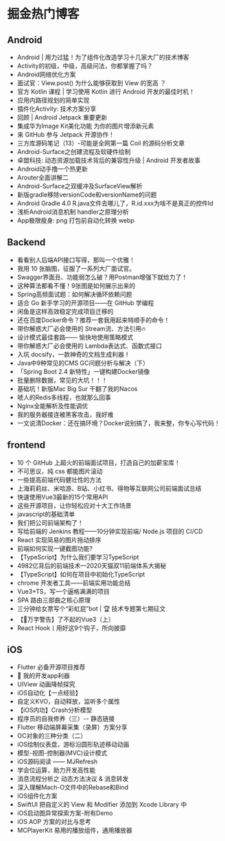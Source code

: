 # 掘金热门博客
## Android
* Android | 用力过猛！为了组件化改造学习十几家大厂的技术博客
* Activity的初级，中级，高级问法，你都掌握了吗？
* Android网络优化方案
* 面试官：View.post() 为什么能够获取到 View 的宽高 ？
* 官方 Kotlin 课程 | 学习使用 Kotlin 进行 Android 开发的最佳时机！
* 应用内路径规划的简单实现
* 插件化Activity: 技术方案分享
* 回顾 | Android Jetpack 重要更新
* 集成华为Image Kit美化功能 为你的图片增添新元素
* 来 GitHub 参与 Jetpack 开源协作！
* 三方库源码笔记（13）-可能是全网第一篇 Coil 的源码分析文章
* Android-Surface之创建流程及软硬件绘制
* 卓盟科技: 动态资源加载技术背后的兼容性升级 | Android 开发者故事
* Android动手撸一个热更新
* Arouter全面讲解二
* Android-Surface之双缓冲及SurfaceView解析
* 新版gradle移除versionCode和versionName的问题
* Android Gradle 4.0 R.java文件去哪儿了，R.id.xxx为啥不是真正的控件Id
* 浅析Android消息机制 handler之原理分析
* App极限瘦身: png 打包前自动化转换 webp

## Backend
* 看看别人后端API接口写得，那叫一个优雅！
* 我用 10 张脑图，征服了一系列大厂面试官。
* Swagger界面丑、功能弱怎么破？用Postman增强下就给力了！
* 这种算法都看不懂！9张图是如何展示出来的
* Spring高频面试题：如何解决循环依赖问题
* 适合 Go 新手学习的开源项目——在 GitHub 学编程
* 闲鱼是这样高效稳定完成项目迁移的
* 还在百度Docker命令？推荐一套我用起来特顺手的命令！
* 带你解惑大厂必会使用的 Stream流、方法引用🔥
* 设计模式最佳套路—— 愉快地使用策略模式
* 带你解惑大厂必会使用的 Lambda表达式、函数式接口
* 入坑 docsify，一款神奇的文档生成利器！
* Java中9种常见的CMS GC问题分析与解决（下）
* 「Spring Boot 2.4 新特性」一键构建Docker镜像
* 批量删除数据，常见的大坑！！！
* 基础坑！新版Mac Big Sur 干翻了我的Nacos
* 唬人的Redis多线程，也就那么回事
* Nginx全能解析及性能调优
* 我的服务器接连被黑客攻击，我好难
* 一文说清Docker：还在搞环境？Docker说别搞了，我来整，你专心写代码！

## frontend
* 10 个 GitHub 上超火的前端面试项目，打造自己的加薪宝库！
* 不可思议，纯 css 都能图片滚动
* 一些提高前端代码健壮性的方法
* 上海莉莉丝、米哈游、B站、小红书、得物等互联网公司前端面试总结
* 快速使用Vue3最新的15个常用API
* 这些开源项目，让你轻松应对十大工作场景
* javascript的基础清单
* 我们把公司前端架构了！
* 写给前端的 Jenkins 教程——10分钟实现前端/ Node.js 项目的 CI/CD
* React 实现简易的图片拖动排序
* 前端如何实现一键截图功能?
* 【TypeScript】为什么我们要学习TypeScript
* 4982亿背后的前端技术—2020天猫双11前端体系大揭秘
* 【TypeScript】如何在项目中初始化TypeScript
* chrome 开发者工具——前端实用功能总结
* Vue3+TS，写一个逼格满满的项目
* SPA 路由三部曲之核心原理
* 三分钟给女票写个“彩虹屁”bot | 🏆 技术专题第七期征文
* 【🚨万字警告】了不起的Vue3（上）
* React Hook丨用好这9个钩子，所向披靡

## iOS
* Flutter 必备开源项目推荐
* 🐻 我的开发app利器
* UIView 动画降帧探究
* iOS自动化【一点经验】
* 自定义KVO，自动释放，监听多个属性
* 【iOS内功】Crash分析模型
* 程序员的自我修养（三）-- 静态链接
* Flutter 移动端屏幕采集（录屏）方案分享
* OC对象的三种分类（二）
* iOS绘制仪表盘，游标沿圆形轨迹移动动画
* 模型-视图-控制器(MVC)设计模式
* iOS源码阅读 —— MJRefresh
* 学会位运算，助力开发高性能
* 消息流程分析之 动态方法决议 & 消息转发
* 深入理解Mach-O文件中的Rebase和Bind
* iOS组件化方案
* SwiftUI 把自定义的 View 和 Modifier 添加到 Xcode Library 中
* iOS启动图异常探索方案-附有Demo
* iOS AOP 方案的对比与思考
* MCPlayerKit 易用的播放组件，通用播放器

